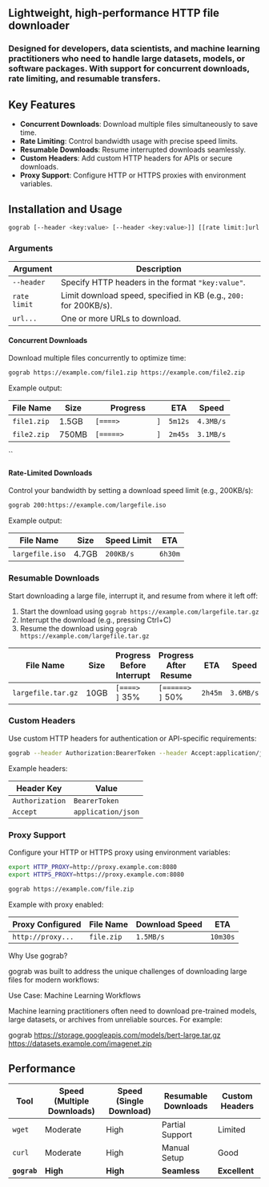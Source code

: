 ## Lightweight, high-performance HTTP file downloader

### Designed for developers, data scientists, and machine learning practitioners who need to handle large datasets, models, or software packages. With support for concurrent downloads, rate limiting, and resumable transfers.

## Key Features

- **Concurrent Downloads**: Download multiple files simultaneously to save time.
- **Rate Limiting**: Control bandwidth usage with precise speed limits.
- **Resumable Downloads**: Resume interrupted downloads seamlessly.
- **Custom Headers**: Add custom HTTP headers for APIs or secure downloads.
- **Proxy Support**: Configure HTTP or HTTPS proxies with environment variables.

## Installation and Usage

```bash
gograb [--header <key:value> [--header <key:value>]] [[rate limit:]url...]
```

### Arguments

| Argument     | Description                                                       |
| ------------ | ----------------------------------------------------------------- |
| `--header`   | Specify HTTP headers in the format `"key:value"`.                 |
| `rate limit` | Limit download speed, specified in KB (e.g., `200:` for 200KB/s). |
| `url...`     | One or more URLs to download.                                     |

#### Concurrent Downloads

Download multiple files concurrently to optimize time:

```bash
gograb https://example.com/file1.zip https://example.com/file2.zip
```

Example output:

| File Name   | Size  | Progress           | ETA     | Speed     |
| ----------- | ----- | ------------------ | ------- | --------- |
| `file1.zip` | 1.5GB | `[====>         ]` | `5m12s` | `4.3MB/s` |
| `file2.zip` | 750MB | `[=====>        ]` | `2m45s` | `3.1MB/s` |

``

#### Rate-Limited Downloads

Control your bandwidth by setting a download speed limit (e.g., 200KB/s):

```bash
gograb 200:https://example.com/largefile.iso
```

Example output:

| File Name       | Size  | Speed Limit | ETA     |
| --------------- | ----- | ----------- | ------- |
| `largefile.iso` | 4.7GB | `200KB/s`   | `6h30m` |

### Resumable Downloads

Start downloading a large file, interrupt it, and resume from where it left off:

1. Start the download using `gograb https://example.com/largefile.tar.gz`
2. Interrupt the download (e.g., pressing Ctrl+C)
3. Resume the download using `gograb https://example.com/largefile.tar.gz`

| File Name          | Size | Progress Before Interrupt | Progress After Resume  | ETA     | Speed     |
| ------------------ | ---- | ------------------------- | ---------------------- | ------- | --------- |
| `largefile.tar.gz` | 10GB | `[====>         ]` 35%    | `[======>       ]` 50% | `2h45m` | `3.6MB/s` |

### Custom Headers

Use custom HTTP headers for authentication or API-specific requirements:

```bash
gograb --header Authorization:BearerToken --header Accept:application/json https://api.example.com/securefile
```

Example headers:

| Header Key      | Value              |
| --------------- | ------------------ |
| `Authorization` | `BearerToken`      |
| `Accept`        | `application/json` |

### Proxy Support

Configure your HTTP or HTTPS proxy using environment variables:

```bash
export HTTP_PROXY=http://proxy.example.com:8080
export HTTPS_PROXY=https://proxy.example.com:8080

gograb https://example.com/file.zip
```

Example with proxy enabled:

| Proxy Configured  | File Name  | Download Speed | ETA      |
| ----------------- | ---------- | -------------- | -------- |
| `http://proxy...` | `file.zip` | `1.5MB/s`      | `10m30s` |

Why Use gograb?

gograb was built to address the unique challenges of downloading large files for modern workflows:

Use Case: Machine Learning Workflows

Machine learning practitioners often need to download pre-trained models, large datasets, or archives from unreliable sources. For example:

gograb https://storage.googleapis.com/models/bert-large.tar.gz https://datasets.example.com/imagenet.zip

## Performance

| Tool     | Speed (Multiple Downloads) | Speed (Single Download) | Resumable Downloads | Custom Headers |
| -------- | -------------------------- | ----------------------- | ------------------- | -------------- |
| `wget`   | Moderate                   | High                    | Partial Support     | Limited        |
| `curl`   | Moderate                   | High                    | Manual Setup        | Good           |
| **`gograb`** | **High**                   | **High**                | **Seamless**        | **Excellent**  |
